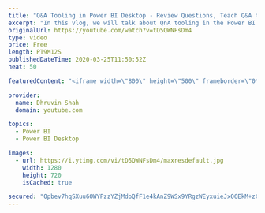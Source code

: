 ```yaml
---
title: "Q&A Tooling in Power BI Desktop - Review Questions, Teach Q&A to Model by Setting a Term"
excerpt: "In this vlog, we will talk about QnA tooling in the Power BI. We know, Q&A provide Natural Language Generation Visualization to the users. With this new visualization, it also supports to Manage our Q&A terms with the Q&A capabilities. For better result based on our model data, we can train our Power"
originalUrl: https://youtube.com/watch?v=tD5QWNFsDm4
type: video
price: Free
length: PT9M12S
publishedDateTime: 2020-03-25T11:50:52Z
heat: 50

featuredContent: "<iframe width=\"800\" height=\"500\" frameborder=\"0\" src=\"https://www.youtube.com/embed/tD5QWNFsDm4\" allow=\"accelerometer; autoplay; encrypted-media; gyroscope; picture-in-picture\" allowfullscreen></iframe>"

provider:
  name: Dhruvin Shah
  domain: youtube.com

topics:
  - Power BI
  - Power BI Desktop

images:
  - url: https://i.ytimg.com/vi/tD5QWNFsDm4/maxresdefault.jpg
    width: 1280
    height: 720
    isCached: true

secured: "0pbev7hqSXuu6OWYPzzYZjMdoQfF1e4kAnZ9WSx9YRgzWEyxuieJxO6EkM+zC/3Hz9p3RDEBzWOm6x8+qXiXX6ygMw2qY6JgmqXb6Y22UDp7UXfhIewd4+kzfTm5MlPW0dlxHETPuGB+IawbFMxQvnMcLERglYaFtvuSW5+GDQPxncwKvsQJa2MWKpxr2Rukt0vpYEC5EBKiKoM1dSuPX8z+oxM1e0aKpQc9ZvQvaQGxKHaSYu43KfuH12/uJqLRpAJB3+l3ZY2xzkS4xeQmLS/7ZpkyddNh9VxHPR3JptnbWrdxlR3LkcPgcfFpM0X5jFOXaf14MAMJcoshNbETLpuRhubYohpPgR1yN86GMaKQhL1HiYxeyyc2Mmn0WBdF8JqyJP3LT5uTM0W+nlcXb+/B2iwaLJYTkCTOiyQp4Lk=;BWVFWJhiSDLwy3DzDa0REg=="
---
```



